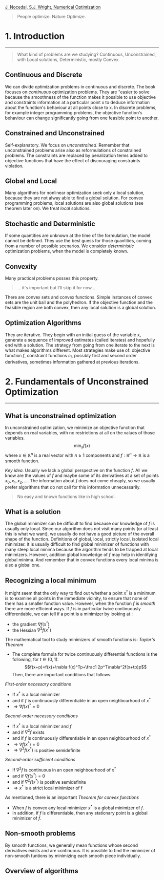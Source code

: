 [J. Nocedal, S.J. Wright, Numerical Optimization](https://www.math.uci.edu/~qnie/Publications/NumericalOptimization.pdf)

> People optimize. Nature Optimize.
# 1. Introduction
---
> What kind of problems are we studying?
> Continuous, Unconstrained, with Local solutions, Deterministic, mostly Convex.

## Continuous and Discrete
We can divide optimization problems in continuous and discrete.
The book focuses on *continuous* optimization problems.
They are "easier to solve because the smoothness of the function makes it possible to use objective and constraints information at a particular point x to deduce information about the function's behaviour at all points close to x.
In discrete problems, for example integer programming problems, the objective function's behaviour can change significantly going from one feasible point to another.

## Constrained and Unconstrained
Self-explanatory. We focus on *unconstrained*.
Remember that unconstrained problems arise also as reformulations of constrained problems. The constraints are replaced by penalization terms added to objective functions that have the effect of discouraging constraints violation.

## Global and Local
Many algorithms for nonlinear optimization seek only a local solution, because they are not alway able to find a global solution.
For convex programming problems, local solutions are also global solutions (see theorem later on). We treat *local* solutions.

## Stochastic and Deterministic
If some quantities are unknown at the time of the formulation, the model cannot be defined. They use the best guess for those quantities, coming from a number of possible scenarios.
We consider *deterministic* optimization problems, when the model is completely known.

## Convexity
Many practical problems posses this property.
> ... it's important but I'll skip it for now...

There are convex sets and convex functions.
Simple instances of convex sets are the unit ball and the polyhedron.
If the objective function and the feasible region are both convex, then any local solution is a global solution.

## Optimization Algorithms
They are iterative.
They begin with an initial guess of the variable x, generate a sequence of improved estimates (called iterates) and hopefully end with a solution.
The strategy from going from one iterate to the next is what makes algorithms different.
Most strategies make use of: objective function $f$, constraint functions $c_i$, possibly first and second order derivatives, sometimes information gathered at previous iterations.

# 2. Fundamentals of Unconstrained Optimization
---
## What is unconstrained optimization
In unconstrained optimization, we minimize an objective function that depends on real variables, with no restrictions at all on the values of those variables.
$$\min_{x}f(x)$$
where $x\in\mathbb{R}^n$ is a real vector with $n\geq1$ components and $f:\mathbb{R}^n\rightarrow\mathbb{R}$ is a smooth function.

*Key idea*.
Usually we lack a global perspective on the function $f$. All we know are the values of $f$ and maybe some of its derivatives at a set of points $x_0,x_1,x_2,...$.
The information about $f$ does not come cheaply, so we usually prefer algorithms that do not call for this information unnecessarily.
> No easy and known functions like in high school.

## What is a solution
The global minimizer can be difficult to find because our knowledge of $f$ is usually only local. Since our algorithm does not visit many points (or at least this is what we want), we usually do not have a good picture of the overall shape of the function.
Definitions of global, local, strictly local, isolated local minimizer.
It is usually difficult to find global minimizer of functions with many steep local minima because the algorithm tends to be trapped at local minimizers.
However, addition global knowledge of $f$ may help in identifying global minima.
And remember that in convex functions every local minima is also a global one.

## Recognizing a local minimum
It might seem that the only way to find out whether a point $x^*$ is a minimum is to examine all points in the immediate vicinity, to ensure that none of them has a smaller function value.
However, when the function $f$ is *smooth* there are more efficient ways.
If $f$ is in particular twice continuously differentiable, we can tell if a point is a minimizer by looking at :
- the gradient $\nabla f(x^*)$
- the Hessian $\nabla^2f(x^*)$

The mathematical tool to study minimizers of smooth functions is:
*Taylor's Theorem*
- The complete formula for twice continuously differential functions is the following, for $t\in (0,1)$:
$$f(x+p)=f(x)+\nabla f(x)^Tp+\frac1 2p^T\nabla^2f(x+tp)p$$
Then, there are important conditions that follows.

*First-order necessary conditions*
- If $x^*$ is a local minimizer
- and if $f$ is continuously differentiable in an open neighbourhood of $x^*$
- $\Rightarrow\nabla f(x)^*=0$

*Second-order necessary conditions*
- If $x^*$ is a local minimizer and $f$
- and if $\nabla^2f$ exists
- and if $f$ is continuously differentiable in an open neighbourhood of $x^*$
- $\Rightarrow\nabla f(x^*)=0$
- $\Rightarrow\nabla^2f(x^*)$ is positive semidefinite

*Second-order sufficient conditions*
- If $\nabla^2f$ is continuous in an open neighbourhood of $x^*$
- and if $\nabla f(x^*)=0$
- and if $\nabla^2f(x^*)$ is positive semidefinite
- $\Rightarrow x^*$ is a strict local minimizer of f

As mentioned, there is an important
*Theorem for convex functions*
- When $f$ is convex any local minimizer $x^*$ is a global minimizer of $f$.
- In addition, if $f$ is differentiable, then any stationary point is a global minimizer of $f$.

## Non-smooth problems
By smooth functions, we generally mean functions whose second derivatives exists and are continuous.
It is possible to find the minimizer of non-smooth funtions by minimizing each smooth piece individually.

## Overview of algorithms



